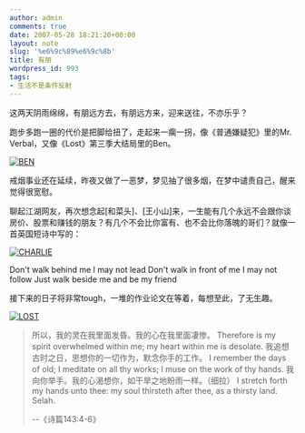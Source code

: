 ```yaml
---
author: admin
comments: true
date: 2007-05-28 18:21:20+00:00
layout: note
slug: '%e6%9c%89%e6%9c%8b'
title: 有朋
wordpress_id: 993
tags:
- 生活不是条件反射
---
```


这两天阴雨绵绵，有朋远方去，有朋远方来，迎来送往，不亦乐乎？

跑步多跑一圈的代价是把脚给扭了，走起来一瘸一拐，像《普通嫌疑犯》里的Mr. Verbal，又像《Lost》第三季大结局里的Ben。

[![BEN](http://farm1.static.flickr.com/226/500489639_45eaf03bfa_s.jpg)](http://www.flickr.com/photos/paulm/500489639/)

戒烟事业还在延续，昨夜又做了一恶梦，梦见抽了很多烟，在梦中谴责自己，醒来觉得很宽慰。

聊起江湖网友，再次想念起[和菜头]、[王小山]来，一生能有几个永远不会跟你谈房价、股票和赚钱的朋友？有几个不会比你富有、也不会比你落魄的哥们？就像一首英国短诗中写的：

[![CHARLIE](http://farm1.static.flickr.com/194/512191949_ae9947d6f7_s.jpg)](http://www.flickr.com/photos/7555375@N04/512191949/)

Don't walk behind me
I may not lead
Don't walk in front of me
I may not follow
Just walk beside me
and be my friend

接下来的日子将非常tough，一堆的作业论文在等着，每想至此，了无生趣。

[![LOST](http://farm1.static.flickr.com/224/511539137_b1cf9817c4_s.jpg)](http://www.flickr.com/photos/danajohnhill/511539137/)



<blockquote>所以，我的灵在我里面发昏。我的心在我里面凄惨。
Therefore is my spirit overwhelmed within me; my heart within me is desolate.
我追想古时之日，思想你的一切作为，默念你手的工作。
I remember the days of old; I meditate on all thy works; I muse on the work of thy hands.	
我向你举手。我的心渴想你，如干旱之地盼雨一样。（细拉）
I stretch forth my hands unto thee: my soul thirsteth after thee, as a thirsty land. Selah.

--《诗篇143:4-6》</blockquote>




